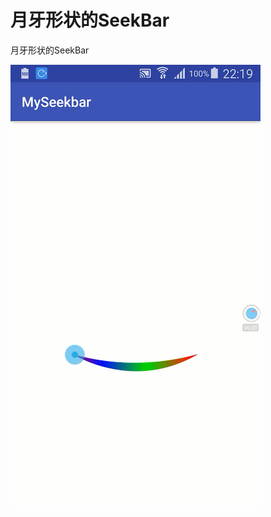 # 月牙形状的SeekBar
月牙形状的SeekBar

![image](https://github.com/runfengai/MySeekbar/blob/master/ReadMePic/1486391146.gif)